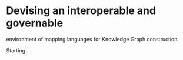 # Devising an interoperable and governable
environment of mapping languages for
Knowledge Graph construction

Starting...